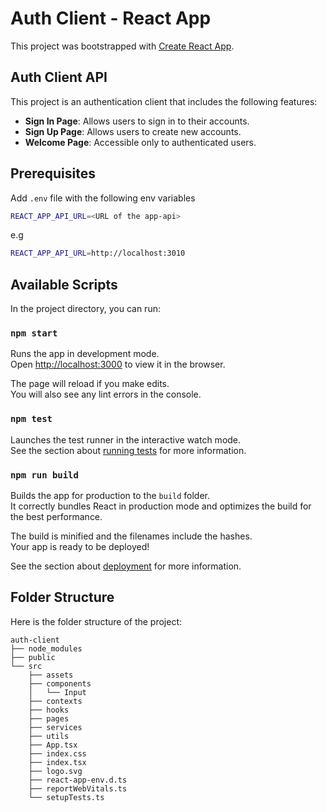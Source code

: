 # Auth Client - React App

This project was bootstrapped with [Create React App](https://github.com/facebook/create-react-app).

## Auth Client API

This project is an authentication client that includes the following features:
- **Sign In Page**: Allows users to sign in to their accounts.
- **Sign Up Page**: Allows users to create new accounts.
- **Welcome Page**: Accessible only to authenticated users.

## Prerequisites

Add `.env` file with the following env variables
```bash
REACT_APP_API_URL=<URL of the app-api>
```

e.g
```bash
REACT_APP_API_URL=http://localhost:3010
```
## Available Scripts

In the project directory, you can run:

### `npm start`

Runs the app in development mode.\
Open [http://localhost:3000](http://localhost:3000) to view it in the browser.

The page will reload if you make edits.\
You will also see any lint errors in the console.

### `npm test`

Launches the test runner in the interactive watch mode.\
See the section about [running tests](https://facebook.github.io/create-react-app/docs/running-tests) for more information.

### `npm run build`

Builds the app for production to the `build` folder.\
It correctly bundles React in production mode and optimizes the build for the best performance.

The build is minified and the filenames include the hashes.\
Your app is ready to be deployed!

See the section about [deployment](https://facebook.github.io/create-react-app/docs/deployment) for more information.

## Folder Structure

Here is the folder structure of the project:

```
auth-client
├── node_modules
├── public
└── src
    ├── assets
    ├── components
    │   └── Input
    ├── contexts
    ├── hooks
    ├── pages
    ├── services
    ├── utils
    ├── App.tsx
    ├── index.css
    ├── index.tsx
    ├── logo.svg
    ├── react-app-env.d.ts
    ├── reportWebVitals.ts
    └── setupTests.ts
```